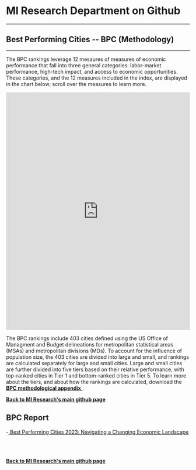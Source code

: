 <br><br>

 </head>


<H1><b>MI Research Department on Github </b></H1>  <Hr>
<H2><b>Best Performing Cities -- BPC (Methodology)</b></H2>  <Hr>


The BPC rankings leverage 12 mesaures of measures of economic performance that fall into three general categories: labor-market performance, high-tech impact, and access to economic opportunities. These categories, and the 12 measures included in the index, are displayed in the chart below; scroll over the measures to learn more.
 <Br>
   
  <iframe src="https://public.tableau.com/views/CatSubcat-Sunburst-test_16813245515010/BPC-dash?:showVizHome=no&:embed=true"  width="100%" height="650" frameborder="0"></iframe>
  <Br>

The BPC rankings include 403 cities defined using the US Office of Managment and Budget delineations for metropolitan statistical areas (MSAs) and metropolitan divisions (MDs). To account for the influence of population size, the 403 cities are divided into large and small, and rankings are calculated separately for large and small cities. Large and small cities are further divided into five tiers based on their relative performance, with top-ranked cities in Tier 1 and bottom-ranked cities in Tier 5. To learn more about the tiers, and about how the rankings are calculated, download the <a href="https://github.com/MIresearch/BPC-methodology/blob/master/_BPC%202023%20Online-Appendix.pdf" target="_blank"> <b>BPC methodological appendix</b> </a>.

<a href=" https://miresearch.github.io/About/" target="_blank"> <b>Back to MI Research's main github page</b>  </a>

<H2>BPC Report </H2>
-<a href="https://milkeninstitute.org/research-department" target="_blank"> Best Performing Cities 2023: Navigating a Changing Economic Landscape </a> <br>

<Br><Br>
  
<a href=" https://miresearch.github.io/About/" target="_blank"> <b>Back to MI Research's main github page</b>  </a>
<br>
<br>
<Bh>  
<br>
<br>
<Bh>



